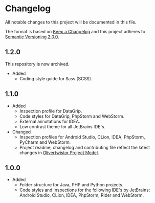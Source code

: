 # Changelog
All notable changes to this project will be documented in this file.

The format is based on [Keep a Changelog](https://keepachangelog.com/en/1.0.0/ ) and this project adheres to [Semantic Versioning 2.0.0](https://semver.org/).

## 1.2.0

This repository is now archived.

*   Added
    *   Coding style guide for Sass (SCSS).

## 1.1.0

*   Added
    *   Inspection profile for DataGrip.
    *   Code styles for DataGrip, PhpStorm and WebStorm.
    *   External annotations for IDEA.
    *   Low contrast theme for all JetBrains IDE's.
*   Changed
    *   Inspection profiles for Android Studio, CLion, IDEA, PhpStorm, PyCharm and WebStorm.
    *   Project readme, changelog and contributing file reflect the latest changes in [Olivertwistor Project Model](https://github.com/olivertwistor/olivertwistor-project-model).

## 1.0.0

* Added
    * Folder structure for Java, PHP and Python projects.
    * Code styles and inspections for the following IDE's by JetBrains: Android Studio, CLion, IDEA, PhpStorm, Rider and WebStorm.
